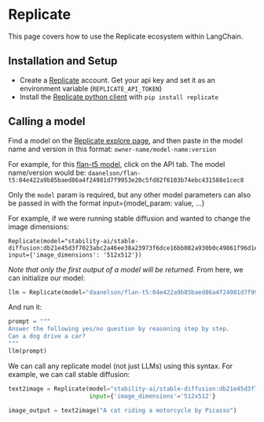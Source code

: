 # Replicate
This page covers how to use the Replicate ecosystem within LangChain.

## Installation and Setup
- Create a [Replicate](https://replicate.com) account. Get your api key and set it as an environment variable (`REPLICATE_API_TOKEN`)
- Install the [Replicate python client](https://github.com/replicate/replicate-python) with `pip install replicate`

## Calling a model

Find a model on the [Replicate explore page](https://replicate.com/explore), and then paste in the model name and version in this format: `owner-name/model-name:version`

For example, for this [flan-t5 model](https://replicate.com/daanelson/flan-t5), click on the API tab. The model name/version would be: `daanelson/flan-t5:04e422a9b85baed86a4f24981d7f9953e20c5fd82f6103b74ebc431588e1cec8`

Only the `model` param is required, but any other model parameters can also be passed in with the format input={model_param: value, ...}


For example, if we were running stable diffusion and wanted to change the image dimensions:

```
Replicate(model="stability-ai/stable-diffusion:db21e45d3f7023abc2a46ee38a23973f6dce16bb082a930b0c49861f96d1e5bf", input={'image_dimensions': '512x512'})
```

*Note that only the first output of a model will be returned.*
From here, we can initialize our model:

```python
llm = Replicate(model="daanelson/flan-t5:04e422a9b85baed86a4f24981d7f9953e20c5fd82f6103b74ebc431588e1cec8")
```

And run it:

```python
prompt = """
Answer the following yes/no question by reasoning step by step.
Can a dog drive a car?
"""
llm(prompt)
```

We can call any replicate model (not just LLMs) using this syntax. For example, we can call stable diffusion:

```python
text2image = Replicate(model="stability-ai/stable-diffusion:db21e45d3f7023abc2a46ee38a23973f6dce16bb082a930b0c49861f96d1e5bf",
                       input={'image_dimensions'='512x512'}

image_output = text2image("A cat riding a motorcycle by Picasso")
```

